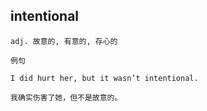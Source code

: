 ## intentional
```
adj. 故意的, 有意的, 存心的

例句

I did hurt her, but it wasn’t intentional.

我确实伤害了她，但不是故意的。
```